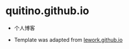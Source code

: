 # quitino.github.io

- 个人博客

- Template was adapted from [lework.github.io](https://github.com/lework/lework.github.io)
